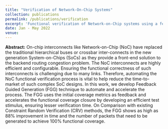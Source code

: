 ```yaml
---
title: "Verification of Network-On-Chip Systems"
collection: publications
permalink: /publications/verification
excerpt: 'Functional verification of Network-on-Chip systems using a feedback guided test generation approach'
date: Jan - May 2022
venue:
---
```


**Abstract:**
On-chip interconnects like Network-on-Chip (NoC) have replaced the traditional hierarchical buses or crossbar inter-connects in the new generation System-on-Chips (SoCs) as they provide a front-end solution to the backend routing congestion problem. The NoC interconnects are highly efficient and configurable. Ensuring the functional correctness of such interconnects is challenging due to many links. Therefore, automating the NoC functional verification process is vital to help reduce the time-to-
market of such complex SoC designs. In this work, we develop Feedback Guided Generation (FGG) technique to automate and accelerate the process. The FGG uses the initial coverage metrics as feedback and accelerates the functional coverage closure by developing an efficient test stimulus, ensuring lesser verification time. On Comparison with existing Constraint Random Verification (CRV) methods, the FGG shows as high as 88% improvement in time and the number of packets that need to be generated to achieve 100% functional coverage.
